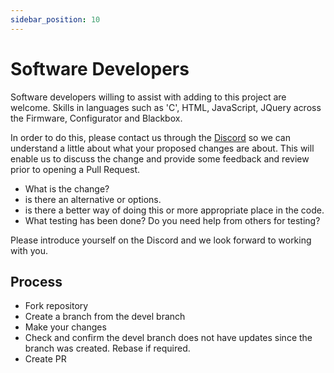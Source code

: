```yaml
---
sidebar_position: 10
---
```


# Software Developers

Software developers willing to assist with adding to this project are welcome. Skills in languages such as 'C', HTML, JavaScript, JQuery across the Firmware, Configurator and Blackbox.

In order to do this, please contact us through the [Discord](https://discord.gg/6QUySXdEvd) so we can understand a little about what your proposed changes are about. This will enable us to discuss the change and provide some feedback and review prior to opening a Pull Request.

* What is the change?
* is there an alternative or options.
* is there a better way of doing this or more appropriate place in the code.
* What testing has been done? Do you need help from others for testing?

Please introduce yourself on the Discord and we look forward to working with you.

## Process

* Fork repository
* Create a branch from the devel branch
* Make your changes
* Check and confirm the devel branch does not have updates since the branch was created. Rebase if required.
* Create PR
